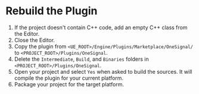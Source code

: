 # Rebuild the Plugin

1. If the project doesn't contain C++ code, add an empty C++ class from the Editor.
2. Close the Editor.
3. Copy the plugin from `<UE_ROOT>/Engine/Plugins/Marketplace/OneSignal/` to `<PROJECT_ROOT>/Plugins/OneSignal`.
4. Delete the `Intermediate`, `Build`, and `Binaries` folders in `<PROJECT_ROOT>/Plugins/OneSignal`.
5. Open your project and select `Yes` when asked to build the sources. It will compile the plugin for your current platform.
6. Package your project for the target platform.


